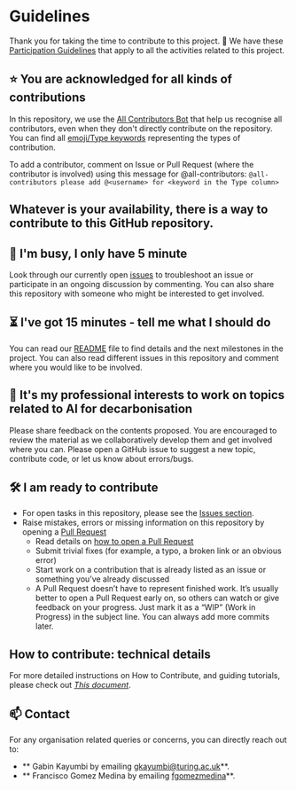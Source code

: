# Guidelines

Thank you for taking the time to contribute to this project. 🎉
We have these [Participation Guidelines](./participation-guidelines.md) that apply to all the activities related to this project.

⭐️ You are acknowledged for all kinds of contributions
---

In this repository, we use the [All Contributors Bot](https://allcontributors.org/) that help us recognise all contributors, even when they don't directly contribute on the repository.
You can find all [emoji/Type keywords](https://allcontributors.org/docs/en/emoji-key) representing the types of contribution. 

To add a contributor, comment on Issue or Pull Request (where the contributor is involved) using this message for @all-contributors:
`@all-contributors please add @<username> for <keyword in the Type column>`

## Whatever is your availability, there is a way to contribute to this GitHub repository.

👋 I'm busy, I only have 5 minute
---

Look through our currently open [issues](../../issues) to troubleshoot an issue or participate in an ongoing discussion by commenting.
You can also share this repository with someone who might be interested to get involved.

⏳ I've got 15 minutes - tell me what I should do
---

You can read our [README](./README.md) file to find details and the next milestones in the project.
You can also read different issues in this repository and comment where you would like to be involved.

🎉 It's my professional interests to work on topics related to AI for decarbonisation  
---

Please share feedback on the contents proposed. You are encouraged to review the material as we collaboratively develop them and get involved where you can.
Please open a GitHub issue to suggest a new topic, contribute code, or let us know about errors/bugs.

🛠 I am ready to contribute 
---

- For open tasks in this repository, please see the [Issues section](../../issues).
- Raise mistakes, errors or missing information on this repository by opening a [Pull Request](../../pulls)
  - Read details on [how to open a Pull Request](https://opensource.guide/how-to-contribute/#opening-a-pull-request)
  - Submit trivial fixes (for example, a typo, a broken link or an obvious error)
  - Start work on a contribution that is already listed as an issue or something you’ve already discussed
  - A Pull Request doesn’t have to represent finished work. It’s usually better to open a Pull Request early on, so others can watch or give feedback on your progress. Just mark it as a “WIP” (Work in Progress) in the subject line. You can always add more commits later.

How to contribute: technical details
---

For more detailed instructions on How to Contribute, and guiding tutorials, please check out *[This document](https://hackmd.io/1rOVdqk0RzOseN-Dj9pr4A#Setting-up-the-Knowledge-Base)*.


📫 Contact
---

For any organisation related queries or concerns, you can directly reach out to:
- ** Gabin Kayumbi by emailing [gkayumbi@turing.ac.uk](mailto:gkayumbi@turing.ac.uk)**.
- ** Francisco Gomez Medina by emailing [fgomezmedina](mailto:fgomezmedina@turing.ac.uk)**.


